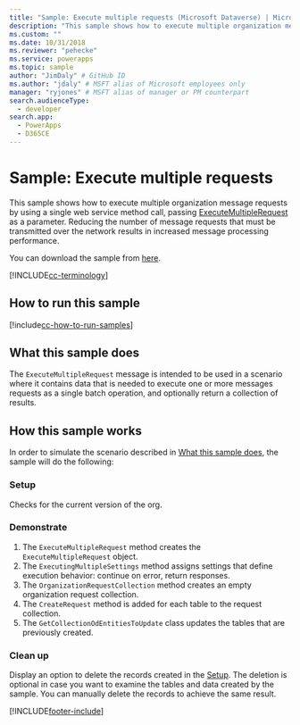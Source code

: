 ```yaml
---
title: "Sample: Execute multiple requests (Microsoft Dataverse) | Microsoft Docs" # Intent and product brand in a unique string of 43-59 chars including spaces
description: "This sample shows how to execute multiple organization messages requests by using a single web service method call." # 115-145 characters including spaces. This abstract displays in the search result.
ms.custom: ""
ms.date: 10/31/2018
ms.reviewer: "pehecke"
ms.service: powerapps
ms.topic: sample
author: "JimDaly" # GitHub ID
ms.author: "jdaly" # MSFT alias of Microsoft employees only
manager: "ryjones" # MSFT alias of manager or PM counterpart
search.audienceType: 
  - developer
search.app: 
  - PowerApps
  - D365CE
---
```

# Sample: Execute multiple requests



This sample shows how to execute multiple organization message requests by using a single web service method call, passing [ExecuteMultipleRequest](/dotnet/api/microsoft.xrm.sdk.messages.executemultiplerequest?view=dynamics-general-ce-9) as a parameter. Reducing the number of message requests that must be transmitted over the network results in increased message processing performance.

You can download the sample from [here](https://github.com/Microsoft/PowerApps-Samples/tree/master/cds/orgsvc/C%23/ExecutemultipleRequests).

[!INCLUDE[cc-terminology](../../includes/cc-terminology.md)]

## How to run this sample

[!include[cc-how-to-run-samples](../../includes/cc-how-to-run-samples.md)]

## What this sample does

The `ExecuteMultipleRequest` message is intended to be used in a scenario where it contains data that is needed to execute one or more messages requests as a single batch operation, and optionally return a collection of results.

## How this sample works

In order to simulate the scenario described in [What this sample does](#what-this-sample-does), the sample will do the following:

### Setup

Checks for the current version of the org.

### Demonstrate

1. The `ExecuteMultipleRequest` method creates the `ExecuteMultipleRequest` object.
1. The `ExecutingMultipleSettings` method assigns settings that define execution behavior: continue on error, return responses.
1. The `OrganizationRequestCollection` method creates an empty organization request collection.
1. The `CreateRequest` method is added for each table to the request collection.
1. The `GetCollectionOdEntitiesToUpdate` class updates the tables that are previously created.


### Clean up

Display an option to delete the records created in the [Setup](#setup). The deletion is optional in case you want to examine the tables and data created by the sample. You can manually delete the records to achieve the same result.


[!INCLUDE[footer-include](../../../../includes/footer-banner.md)]
